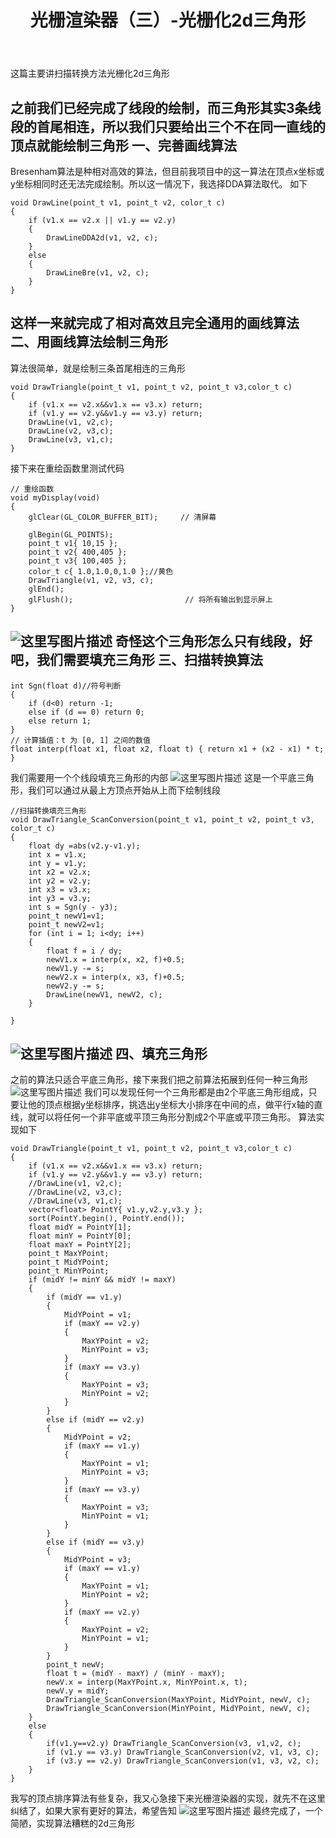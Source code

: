 ﻿---
layout: page
title: 光栅渲染器（三）-光栅化2d三角形
category: 
    - blogs
---


这篇主要讲扫描转换方法光栅化2d三角形

之前我们已经完成了线段的绘制，而三角形其实3条线段的首尾相连，所以我们只要给出三个不在同一直线的顶点就能绘制三角形
**一、完善画线算法**
-------
Bresenham算法是种相对高效的算法，但目前我项目中的这一算法在顶点x坐标或y坐标相同时还无法完成绘制。所以这一情况下，我选择DDA算法取代。
如下

```
void DrawLine(point_t v1, point_t v2, color_t c)
{
	if (v1.x == v2.x || v1.y == v2.y)
	{
		DrawLineDDA2d(v1, v2, c);
	}
	else
	{
		DrawLineBre(v1, v2, c);
	}
}
```
这样一来就完成了相对高效且完全通用的画线算法
**二、用画线算法绘制三角形**
-------
算法很简单，就是绘制三条首尾相连的三角形
```
void DrawTriangle(point_t v1, point_t v2, point_t v3,color_t c)
{
	if (v1.x == v2.x&&v1.x == v3.x) return;
	if (v1.y == v2.y&&v1.y == v3.y) return;
	DrawLine(v1, v2,c);
	DrawLine(v2, v3,c);
	DrawLine(v3, v1,c);
}
```
接下来在重绘函数里测试代码
```
// 重绘函数
void myDisplay(void)
{
	glClear(GL_COLOR_BUFFER_BIT);     // 清屏幕 

	glBegin(GL_POINTS);
	point_t v1{ 10,15 };
	point_t v2{ 400,405 };
	point_t v3{ 100,405 };
	color_t c{ 1.0,1.0,0,1.0 };//黄色
	DrawTriangle(v1, v2, v3, c);
	glEnd();
	glFlush();                         // 将所有输出到显示屏上 
}
```
![这里写图片描述](http://img.blog.csdn.net/20171029090855405?watermark/2/text/aHR0cDovL2Jsb2cuY3Nkbi5uZXQvcXFfMzQyNDQzMTc=/font/5a6L5L2T/fontsize/400/fill/I0JBQkFCMA==/dissolve/70/gravity/SouthEast)
奇怪这个三角形怎么只有线段，好吧，我们需要填充三角形
**三、扫描转换算法**
-------

```
int Sgn(float d)//符号判断
{
	if (d<0) return -1;
	else if (d == 0) return 0;
	else return 1;
}
// 计算插值：t 为 [0, 1] 之间的数值
float interp(float x1, float x2, float t) { return x1 + (x2 - x1) * t; }
```

我们需要用一个个线段填充三角形的内部
![这里写图片描述](http://img.blog.csdn.net/20171029092122950?watermark/2/text/aHR0cDovL2Jsb2cuY3Nkbi5uZXQvcXFfMzQyNDQzMTc=/font/5a6L5L2T/fontsize/400/fill/I0JBQkFCMA==/dissolve/70/gravity/SouthEast)
这是一个平底三角形，我们可以通过从最上方顶点开始从上而下绘制线段

```
//扫描转换填充三角形
void DrawTriangle_ScanConversion(point_t v1, point_t v2, point_t v3, color_t c)
{
	float dy =abs(v2.y-v1.y);
	int x = v1.x;
	int y = v1.y;
	int x2 = v2.x;
	int y2 = v2.y;
	int x3 = v3.x;
	int y3 = v3.y;
	int s = Sgn(y - y3);
	point_t newV1=v1;
	point_t newV2=v1;
	for (int i = 1; i<dy; i++)
	{
		float f = i / dy;
		newV1.x = interp(x, x2, f)+0.5;
		newV1.y -= s;
		newV2.x = interp(x, x3, f)+0.5;
		newV2.y -= s;
		DrawLine(newV1, newV2, c);
	}

}
```
![这里写图片描述](http://img.blog.csdn.net/20171029094737341?watermark/2/text/aHR0cDovL2Jsb2cuY3Nkbi5uZXQvcXFfMzQyNDQzMTc=/font/5a6L5L2T/fontsize/400/fill/I0JBQkFCMA==/dissolve/70/gravity/SouthEast)
**四、填充三角形**
-------
之前的算法只适合平底三角形，接下来我们把之前算法拓展到任何一种三角形
![这里写图片描述](http://img.blog.csdn.net/20171029094024505?watermark/2/text/aHR0cDovL2Jsb2cuY3Nkbi5uZXQvcXFfMzQyNDQzMTc=/font/5a6L5L2T/fontsize/400/fill/I0JBQkFCMA==/dissolve/70/gravity/SouthEast)
我们可以发现任何一个三角形都是由2个平底三角形组成，只要让他的顶点根据y坐标排序，挑选出y坐标大小排序在中间的点，做平行x轴的直线，就可以将任何一个非平底或平顶三角形分割成2个平底或平顶三角形。
算法实现如下

```
void DrawTriangle(point_t v1, point_t v2, point_t v3,color_t c)
{
	if (v1.x == v2.x&&v1.x == v3.x) return;
	if (v1.y == v2.y&&v1.y == v3.y) return;
	//DrawLine(v1, v2,c);
	//DrawLine(v2, v3,c);
	//DrawLine(v3, v1,c);
	vector<float> PointY{ v1.y,v2.y,v3.y };
	sort(PointY.begin(), PointY.end());
	float midY = PointY[1];
	float minY = PointY[0];
	float maxY = PointY[2];
	point_t MaxYPoint;
	point_t MidYPoint;
	point_t MinYPoint;
	if (midY != minY && midY != maxY)
	{
		if (midY == v1.y)
		{
			MidYPoint = v1;
			if (maxY == v2.y)
			{
				MaxYPoint = v2;
				MinYPoint = v3;
			}
			if (maxY == v3.y)
			{
				MaxYPoint = v3;
				MinYPoint = v2;
			}
		}
		else if (midY == v2.y)
		{
			MidYPoint = v2;
			if (maxY == v1.y)
			{
				MaxYPoint = v1;
				MinYPoint = v3;
			}
			if (maxY == v3.y)
			{
				MaxYPoint = v3;
				MinYPoint = v1;
			}
		}
		else if (midY == v3.y)
		{
			MidYPoint = v3;
			if (maxY == v1.y)
			{
				MaxYPoint = v1;
				MinYPoint = v2;
			}
			if (maxY == v2.y)
			{
				MaxYPoint = v2;
				MinYPoint = v1;
			}
		}
		point_t newV;
		float t = (midY - maxY) / (minY - maxY);
		newV.x = interp(MaxYPoint.x, MinYPoint.x, t);
		newV.y = midY;
		DrawTriangle_ScanConversion(MaxYPoint, MidYPoint, newV, c);
		DrawTriangle_ScanConversion(MinYPoint, MidYPoint, newV, c);
	}
	else
	{
		if(v1.y==v2.y) DrawTriangle_ScanConversion(v3, v1,v2, c);
		if (v1.y == v3.y) DrawTriangle_ScanConversion(v2, v1, v3, c);
		if (v3.y == v2.y) DrawTriangle_ScanConversion(v1, v3, v2, c);
	}
}
```
我写的顶点排序算法有些复杂，我又心急接下来光栅渲染器的实现，就先不在这里纠结了，如果大家有更好的算法，希望告知
![这里写图片描述](http://img.blog.csdn.net/20171029095727629?watermark/2/text/aHR0cDovL2Jsb2cuY3Nkbi5uZXQvcXFfMzQyNDQzMTc=/font/5a6L5L2T/fontsize/400/fill/I0JBQkFCMA==/dissolve/70/gravity/SouthEast)
最终完成了，一个简陋，实现算法糟糕的2d三角形